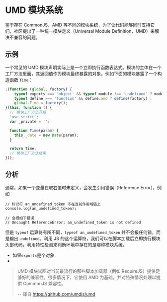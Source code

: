 # UMD 模块系统

鉴于存在 CommonJS、AMD 等不同的模块系统，为了让代码能够同时支持它们，社区提出了一种统一模块定义（Universal Module Definition，UMD）来解决不兼容的问题。

## 示例

一个常见的 UMD 模块声明实际上是一个立即执行函数表达式。模块的主体在一个工厂方法里面，其返回值作为模块最终暴露的对象。例如下面的模块暴露了一个构造函数 `Time`：

```javascript
;(function (global, factory) {
    typeof exports === 'object' && typeof module !== 'undefined' ? module.exports = factory() :
    typeof define === 'function' && define.amd ? define(factory) :
    global.Time = factory();
}(this, function () {
  // 模块工厂方法开始
  'use strict';
  var _private = '';

  function Time(param) {
    this._date = new Date(param);
  }

  return Time;
  // 模块工厂方法结束
}));
```

## 分析

通常，如果一个变量在取右值时未定义，会发生引用错误（Reference Error），例如

```
// 标识符 an_undefined_token 不在当前作用域链上
console.log(an_undefined_token);

// 会报如下错误
// Uncaught ReferenceError: an_undefined_token is not defined
```

但是 `typeof` 运算符有所不同，`typeof an_undefined_token` 并不会报任何错，而是输出 `undefined`。利用 JS 的这个运算符，我们可以在脚本加载后立即执行模块头部代码，利用特性检测来判断环境中存在的是哪种模块系统。

- 如果`exports`是个对象
- 



> UMD 模块试图对当前最流行的那些脚本加载器（例如 RequireJS）提供足够好的兼容性。很多情况下，它使用 AMD 为基础，并对特殊情况处理以提供 CommonJS 兼容性。
>
> -- 译自 https://github.com/umdjs/umd

